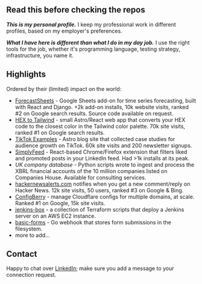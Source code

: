 ## Read this before checking the repos

**_This is my personal profile._** I keep my professional work in different profiles, based on my employer's preferences.

**_What I have here is different than what I do in my day job._** I use the right tools for the job, whether it's
programming language, testing strategy, infrastructure, you name it.

## Highlights

Ordered by their (limited) impact on the world:

- [ForecastSheets](https://forecastsheets.com) - Google Sheets add-on for time series forecasting, built with React and Django. +2k add-on installs, 10k website visits, ranked #2 on Google search results. Source code available on request.
- [HEX to Tailwind](https://github.com/mihailthebuilder/hex-tailwind/) - small Astro/React web app that converts your HEX code to the closest color in the Tailwind color palette. 70k site visits, ranked #1 on Google search results.
- [TikTok Examples](https://github.com/mihailthebuilder/tiktokexamples) - Astro blog site that collected case studies for audience growth on TikTok. 60k site visits and 200 newsletter signups.
- [SimplyFeed](https://github.com/mihailthebuilder/simplyfeed) - React-based Chrome/Firefox extension that filters liked and promoted posts in your LinkedIn feed. Had >1k installs at its peak.
- _UK company database_ - Python scripts wrote to ingest and process the XBRL financial accounts of the 10 million companies listed on Companies House. Available for consulting services.
- [hackernewsalerts.com](https://hackernewsalerts.com) notifies when you get a new comment/reply on Hacker News. 12k site visits, 50 users, ranked #3 on Google & Bing.
- [ConfigBerry](https://configberry.com/) - manage Cloudflare configs for multiple domains, at scale. Ranked #1 on Google, 15k site visits.
- [jenkins-box](https://github.com/mihailthebuilder/jenkins-box) - a collection of Terraform scripts that deploy a Jenkins server on an AWS EC2 instance.
- [basic-forms](https://github.com/mihailthebuilder/basic-forms/) - Go webhook that stores form submissions in the filesystem.
- more to add...

## Contact

Happy to chat over [LinkedIn](https://www.linkedin.com/in/mihailmarian/); make sure you add a message to your connection request.
